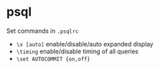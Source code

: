 # psql

Set commands in `.psqlrc`

* `\x [auto]` enable/disable/auto expanded display
* `\timing` enable/disable timing of all queries
* `\set AUTOCOMMIT {on,off}`
